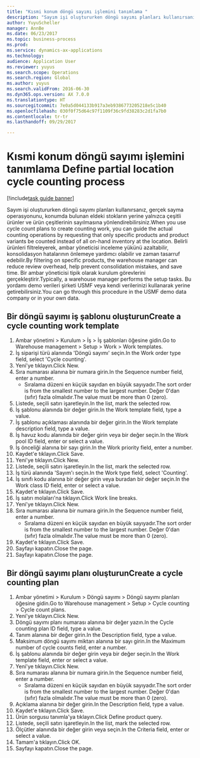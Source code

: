 ```yaml
--- 
title: "Kısmi konum döngü sayımı işlemini tanımlama "
description: "Sayım işi oluştururken döngü sayımı planları kullanırsanız, gerçek sayma operasyonunu, konumda bulunan eldeki stokların yerine yalnızca çeşitli ürünler ve ürün çeşitlerinin sayılmasına yönlendirebilirsiniz."
author: YuyuScheller
manager: AnnBe
ms.date: 06/23/2017
ms.topic: business-process
ms.prod: 
ms.service: dynamics-ax-applications
ms.technology: 
audience: Application User
ms.reviewer: yuyus
ms.search.scope: Operations
ms.search.region: Global
ms.author: yuyus
ms.search.validFrom: 2016-06-30
ms.dyn365.ops.version: AX 7.0.0
ms.translationtype: HT
ms.sourcegitcommit: 7e0a5d044133b917a3eb9386773205218e5c1b40
ms.openlocfilehash: 030f0f75d64c97f1109f36c9fd38283c2d1fa7b0
ms.contentlocale: tr-tr
ms.lasthandoff: 09/29/2017

---
```

# <a name="define-partial-location-cycle-counting-process"></a><span data-ttu-id="1b091-103">Kısmi konum döngü sayımı işlemini tanımlama </span><span class="sxs-lookup"><span data-stu-id="1b091-103">Define partial location cycle counting process</span></span> 

[!include[task guide banner](../../includes/task-guide-banner.md)]

<span data-ttu-id="1b091-104">Sayım işi oluştururken döngü sayımı planları kullanırsanız, gerçek sayma operasyonunu, konumda bulunan eldeki stokların yerine yalnızca çeşitli ürünler ve ürün çeşitlerinin sayılmasına yönlendirebilirsiniz.</span><span class="sxs-lookup"><span data-stu-id="1b091-104">When you use cycle count plans to create counting work, you can guide the actual counting operations by requesting that only specific products and product variants be counted instead of all on-hand inventory at the location.</span></span> <span data-ttu-id="1b091-105">Belirli ürünleri filtreleyerek, ambar yöneticisi inceleme yükünü azaltabilir, konsolidasyon hatalarının önlemeye yardımcı olabilir ve zaman tasarruf edebilir.</span><span class="sxs-lookup"><span data-stu-id="1b091-105">By filtering on specific products, the warehouse manager can reduce review overhead, help prevent consolidation mistakes, and save time.</span></span> <span data-ttu-id="1b091-106">Bir ambar yöneticisi tipik olarak kurulum görevlerini gerçekleştirir.</span><span class="sxs-lookup"><span data-stu-id="1b091-106">Typically, a warehouse manager performs the setup tasks.</span></span> <span data-ttu-id="1b091-107">Bu yordamı demo verileri şirketi USMF veya kendi verilerinizi kullanarak yerine getirebilirsiniz.</span><span class="sxs-lookup"><span data-stu-id="1b091-107">You can go through this procedure in the USMF demo data company or in your own data.</span></span>


## <a name="create-a-cycle-counting-work-template"></a><span data-ttu-id="1b091-108">Bir döngü sayımı iş şablonu oluşturun</span><span class="sxs-lookup"><span data-stu-id="1b091-108">Create a cycle counting work template</span></span>
1. <span data-ttu-id="1b091-109">Ambar yönetimi > Kurulum > İş > İş şablonları öğesine gidin.</span><span class="sxs-lookup"><span data-stu-id="1b091-109">Go to Warehouse management > Setup > Work > Work templates.</span></span>
2. <span data-ttu-id="1b091-110">İş siparişi türü alanında 'Döngü sayımı' seçin.</span><span class="sxs-lookup"><span data-stu-id="1b091-110">In the Work order type field, select 'Cycle counting'.</span></span>
3. <span data-ttu-id="1b091-111">Yeni'ye tıklayın.</span><span class="sxs-lookup"><span data-stu-id="1b091-111">Click New.</span></span>
4. <span data-ttu-id="1b091-112">Sıra numarası alanına bir numara girin.</span><span class="sxs-lookup"><span data-stu-id="1b091-112">In the Sequence number field, enter a number.</span></span>
    * <span data-ttu-id="1b091-113">Sıralama düzeni en küçük sayıdan en büyük sayıyadır.</span><span class="sxs-lookup"><span data-stu-id="1b091-113">The sort order is from the smallest number to the largest number.</span></span> <span data-ttu-id="1b091-114">Değer 0'dan (sıfır) fazla olmalıdır.</span><span class="sxs-lookup"><span data-stu-id="1b091-114">The value must be more than 0 (zero).</span></span>  
5. <span data-ttu-id="1b091-115">Listede, seçili satırı işaretleyin.</span><span class="sxs-lookup"><span data-stu-id="1b091-115">In the list, mark the selected row.</span></span>
6. <span data-ttu-id="1b091-116">İş şablonu alanında bir değer girin.</span><span class="sxs-lookup"><span data-stu-id="1b091-116">In the Work template field, type a value.</span></span>
7. <span data-ttu-id="1b091-117">İş şablonu açıklaması alanında bir değer girin.</span><span class="sxs-lookup"><span data-stu-id="1b091-117">In the Work template description field, type a value.</span></span>
8. <span data-ttu-id="1b091-118">İş havuz kodu alanında bir değer girin veya bir değer seçin.</span><span class="sxs-lookup"><span data-stu-id="1b091-118">In the Work pool ID field, enter or select a value.</span></span>
9. <span data-ttu-id="1b091-119">İş önceliği alanına bir sayı girin.</span><span class="sxs-lookup"><span data-stu-id="1b091-119">In the Work priority field, enter a number.</span></span>
10. <span data-ttu-id="1b091-120">Kaydet'e tıklayın.</span><span class="sxs-lookup"><span data-stu-id="1b091-120">Click Save.</span></span>
11. <span data-ttu-id="1b091-121">Yeni'ye tıklayın.</span><span class="sxs-lookup"><span data-stu-id="1b091-121">Click New.</span></span>
12. <span data-ttu-id="1b091-122">Listede, seçili satırı işaretleyin.</span><span class="sxs-lookup"><span data-stu-id="1b091-122">In the list, mark the selected row.</span></span>
13. <span data-ttu-id="1b091-123">İş türü alanında 'Sayım'ı seçin.</span><span class="sxs-lookup"><span data-stu-id="1b091-123">In the Work type field, select 'Counting'.</span></span>
14. <span data-ttu-id="1b091-124">İş sınıfı kodu alanına bir değer girin veya buradan bir değer seçin.</span><span class="sxs-lookup"><span data-stu-id="1b091-124">In the Work class ID field, enter or select a value.</span></span>
15. <span data-ttu-id="1b091-125">Kaydet'e tıklayın.</span><span class="sxs-lookup"><span data-stu-id="1b091-125">Click Save.</span></span>
16. <span data-ttu-id="1b091-126">İş satırı molaları'na tıklayın.</span><span class="sxs-lookup"><span data-stu-id="1b091-126">Click Work line breaks.</span></span>
17. <span data-ttu-id="1b091-127">Yeni'ye tıklayın.</span><span class="sxs-lookup"><span data-stu-id="1b091-127">Click New.</span></span>
18. <span data-ttu-id="1b091-128">Sıra numarası alanına bir numara girin.</span><span class="sxs-lookup"><span data-stu-id="1b091-128">In the Sequence number field, enter a number.</span></span>
    * <span data-ttu-id="1b091-129">Sıralama düzeni en küçük sayıdan en büyük sayıyadır.</span><span class="sxs-lookup"><span data-stu-id="1b091-129">The sort order is from the smallest number to the largest number.</span></span> <span data-ttu-id="1b091-130">Değer 0'dan (sıfır) fazla olmalıdır.</span><span class="sxs-lookup"><span data-stu-id="1b091-130">The value must be more than 0 (zero).</span></span>  
19. <span data-ttu-id="1b091-131">Kaydet'e tıklayın.</span><span class="sxs-lookup"><span data-stu-id="1b091-131">Click Save.</span></span>
20. <span data-ttu-id="1b091-132">Sayfayı kapatın.</span><span class="sxs-lookup"><span data-stu-id="1b091-132">Close the page.</span></span>
21. <span data-ttu-id="1b091-133">Sayfayı kapatın.</span><span class="sxs-lookup"><span data-stu-id="1b091-133">Close the page.</span></span>

## <a name="create-a-cycle-counting-plan"></a><span data-ttu-id="1b091-134">Bir döngü sayımı planı oluşturun</span><span class="sxs-lookup"><span data-stu-id="1b091-134">Create a cycle counting plan</span></span>
1. <span data-ttu-id="1b091-135">Ambar yönetimi > Kurulum > Döngü sayımı > Döngü sayımı planları öğesine gidin.</span><span class="sxs-lookup"><span data-stu-id="1b091-135">Go to Warehouse management > Setup > Cycle counting > Cycle count plans.</span></span>
2. <span data-ttu-id="1b091-136">Yeni'ye tıklayın.</span><span class="sxs-lookup"><span data-stu-id="1b091-136">Click New.</span></span>
3. <span data-ttu-id="1b091-137">Döngü sayımı planı numarası alanına bir değer yazın.</span><span class="sxs-lookup"><span data-stu-id="1b091-137">In the Cycle counting plan ID field, type a value.</span></span>
4. <span data-ttu-id="1b091-138">Tanım alanına bir değer girin.</span><span class="sxs-lookup"><span data-stu-id="1b091-138">In the Description field, type a value.</span></span>
5. <span data-ttu-id="1b091-139">Maksimum döngü sayımı miktarı alanına bir sayı girin.</span><span class="sxs-lookup"><span data-stu-id="1b091-139">In the Maximum number of cycle counts field, enter a number.</span></span>
6. <span data-ttu-id="1b091-140">İş şablonu alanında bir değer girin veya bir değer seçin.</span><span class="sxs-lookup"><span data-stu-id="1b091-140">In the Work template field, enter or select a value.</span></span>
7. <span data-ttu-id="1b091-141">Yeni'ye tıklayın.</span><span class="sxs-lookup"><span data-stu-id="1b091-141">Click New.</span></span>
8. <span data-ttu-id="1b091-142">Sıra numarası alanına bir numara girin.</span><span class="sxs-lookup"><span data-stu-id="1b091-142">In the Sequence number field, enter a number.</span></span>
    * <span data-ttu-id="1b091-143">Sıralama düzeni en küçük sayıdan en büyük sayıyadır.</span><span class="sxs-lookup"><span data-stu-id="1b091-143">The sort order is from the smallest number to the largest number.</span></span> <span data-ttu-id="1b091-144">Değer 0'dan (sıfır) fazla olmalıdır.</span><span class="sxs-lookup"><span data-stu-id="1b091-144">The value must be more than 0 (zero).</span></span>  
9. <span data-ttu-id="1b091-145">Açıklama alanına bir değer girin.</span><span class="sxs-lookup"><span data-stu-id="1b091-145">In the Description field, type a value.</span></span>
10. <span data-ttu-id="1b091-146">Kaydet'e tıklayın.</span><span class="sxs-lookup"><span data-stu-id="1b091-146">Click Save.</span></span>
11. <span data-ttu-id="1b091-147">Ürün sorgusu tanımla'ya tıklayın.</span><span class="sxs-lookup"><span data-stu-id="1b091-147">Click Define product query.</span></span>
12. <span data-ttu-id="1b091-148">Listede, seçili satırı işaretleyin.</span><span class="sxs-lookup"><span data-stu-id="1b091-148">In the list, mark the selected row.</span></span>
13. <span data-ttu-id="1b091-149">Ölçütler alanında bir değer girin veya seçin.</span><span class="sxs-lookup"><span data-stu-id="1b091-149">In the Criteria field, enter or select a value.</span></span>
14. <span data-ttu-id="1b091-150">Tamam'a tıklayın.</span><span class="sxs-lookup"><span data-stu-id="1b091-150">Click OK.</span></span>
15. <span data-ttu-id="1b091-151">Sayfayı kapatın.</span><span class="sxs-lookup"><span data-stu-id="1b091-151">Close the page.</span></span>


